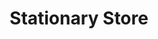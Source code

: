 ---
title: "Stationary Store"
url: /pandalam/stationary-store-pandalam-market-road/
shop: convenience
---